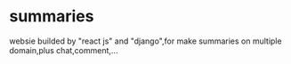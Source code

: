 # summaries
websie builded by "react js" and "django",for make summaries on multiple domain,plus chat,comment,...
